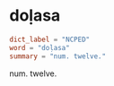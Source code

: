 # doḷasa

``` toml
dict_label = "NCPED"
word = "doḷasa"
summary = "num. twelve."
```

num. twelve.

